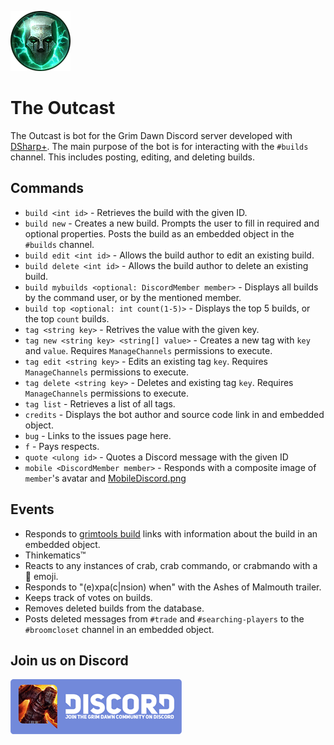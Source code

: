 ![The Outcast](https://raw.githubusercontent.com/evanronnei/OutcastBot/master/OutcastLogo.png)

# The Outcast

The Outcast is bot for the Grim Dawn Discord server developed with [DSharp+](https://github.com/NaamloosDT/DSharpPlus). The main purpose of the bot is for interacting with the `#builds` channel. This includes posting, editing, and deleting builds.

## Commands

* `build <int id>` - Retrieves the build with the given ID.
* `build new` - Creates a new build. Prompts the user to fill in required and optional properties. Posts the build as an embedded object in the `#builds` channel.
* `build edit <int id>` - Allows the build author to edit an existing build.
* `build delete <int id>` - Allows the build author to delete an existing build.
* `build mybuilds <optional: DiscordMember member>` - Displays all builds by the command user, or by the mentioned member.
* `build top <optional: int count(1-5)>` - Displays the top 5 builds, or the top `count` builds.
* `tag <string key>` - Retrives the value with the given key.
* `tag new <string key> <string[] value>` - Creates a new tag with `key` and `value`. Requires `ManageChannels` permissions to execute.
* `tag edit <string key>` - Edits an existing tag `key`. Requires `ManageChannels` permissions to execute.
* `tag delete <string key>` - Deletes and existing tag `key`. Requires `ManageChannels` permissions to execute.
* `tag list` - Retrieves a list of all tags.
* `credits` - Displays the bot author and source code link in and embedded object.
* `bug` - Links to the issues page here.
* `f` - Pays respects.
* `quote <ulong id>` - Quotes a Discord message with the given ID
* `mobile <DiscordMember member>` - Responds with a composite image of `member`'s avatar and  [MobileDiscord.png](https://github.com/evanronnei/OutcastBot/blob/master/OutcastBot/Images/MobileDiscord.png)

## Events

* Responds to [grimtools build](http://www.grimtools.com/calc/) links with information about the build in an embedded object.
* Thinkematics™
* Reacts to any instances of crab, crab commando, or crabmando with a 🦀 emoji.
* Responds to "(e)xpa(c|nsion) when" with the Ashes of Malmouth trailer.
* Keeps track of votes on builds.
* Removes deleted builds from the database.
* Posts deleted messages from `#trade` and `#searching-players` to the `#broomcloset` channel in an embedded object.

## Join us on Discord

[![Join Grim Dawn on Discord](https://raw.githubusercontent.com/evanronnei/OutcastBot/master/GrimDawnJoinBanner.png)](https://discord.gg/2FYWt2B)

